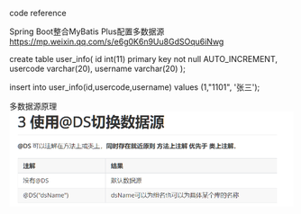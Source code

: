 

code reference

Spring Boot整合MyBatis Plus配置多数据源
https://mp.weixin.qq.com/s/e6g0K6n9Uu8GdSOqu6iNwg


create table user_info(
id int(11) primary key not null AUTO_INCREMENT,
usercode varchar(20),
username varchar(20)
);


insert into user_info(id,usercode,username) values (1,"1101", '张三');



多数据源原理
![img.png](img.png)